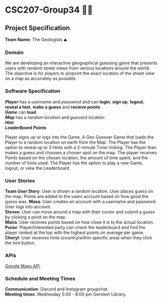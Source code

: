 # CSC207-Group34 🗻🍃
## Project Specification
**Team Name:** The Geologists :mountain:  

### Domain
We are developing an interactive geographical guessing game that presents users with random street views from various locations around the world. The objective is for players to pinpoint the exact location of the street view on a map as accurately as possible.  

### Software Specification
***Player*** has a *username* and *password* and can **login**, **sign up**, **logout**, **reveal a hint**, **make a guess** and **recieve points**  
***Game*** can **load**  
***Map*** has a *random location* and *guessed location*   
***Hint***  
***LeaderBoard***
***Points***

Player signs up or logs into the Game. A Geo Guesser Game that loads the Player to a random location on earth from the Map. The Player has the option to reveal up to 3 Hints with a 2-minute Timer ticking. The Player then makes a guess and chooses a chosen spot on the map.  The player receives Points based on the chosen location, the amount of time spent, and the number of hints used. 
The Player has the option to play a new Game, logout, or view the Leaderboard


### User Stories  
**Team User Story**: User is shown a random location. User places guess on the map. Points are added to the users account based on how good the guess was.
**Masa**: User creates an account with a username and password. User logs into account.  
**Steven**: User can move around a map with their cursor and submit a guess by clicking a point on the map.  
**Maira**: User receives points based on how close it is to the actual location.  
**Purav**: Player/Interested party can check the leaderboard and find the player ranked at the top with the highest points on average per game.  
**Cheryl**:  User receives hints (country/within specific area) when they click the hint button. 

### APIs
[Google Maps API](https://github.com/googlemaps/google-maps-services-java).

### Schedule and Meeting Times
**Communication**: Discord and Instagram groupchat.  
**Meeting times**: Wednesday 5:00 - 8:00 pm Gerstein Library.  











